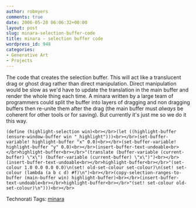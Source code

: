 ```yaml
---
author: robmyers
comments: true
date: 2006-05-28 06:06:32+00:00
layout: post
slug: minara-selection-buffer-code
title: minara - selection buffer code
wordpress_id: 948
categories:
- Generative Art
- Projects
---
```


  
The code that creates the selection buffer. This will act like a translucent drag or ghost drag rather than direct manipulation. Direct manipulation would be slow as we'd have to update the translation in the main buffer and render the whole thing each time. A minara written by a large team of programmers could split the buffer into layers of dragging and non dragging buffers then re-unite them after the drag (the main buffer must _always_ be coherent for other tools or for saving). But currently it's just me so we do it this way.  

    
    (define (highlight-selection win)<br></br>(let ((highlight-buffer (ensure-window-buffer win "_highlight")))<br></br>(set-buffer-variable! highlight-buffer "x" 0.0)<br></br>(set-buffer-variable! highlight-buffer "y" 0.0)<br></br>(insert-buffer-text-undoable<br></br>highlight-buffer<br></br>"(translate (buffer-variable (current-buffer) \"x\") (buffer-variable (current-buffer) \"x\")")<br></br>(insert-buffer-text-undoable<br></br>highlight-buffer<br></br>"(set-colour 1.0 0.0 0.0 0.0)\n(set! old-set-colour set-colour)\n(set! set-colour (lambda (a b c d) #f)\n")<br></br>(copy-selection-ranges-to-buffer (main-buffer win) highlight-buffer)<br></br>(insert-buffer-text-undoable<br></br>highlight-buffer<br></br>"(set! set-colour old-set-colour)\n")))<br></br>

  


Technorati Tags: [minara](http://www.technorati.com/tag/minara)

  


